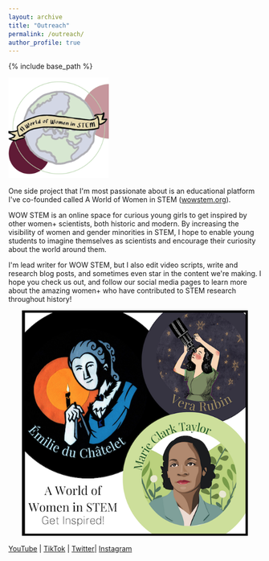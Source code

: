 ```yaml
---
layout: archive
title: "Outreach"
permalink: /outreach/
author_profile: true
---
```


{% include base_path %}

<img src="/images/wowstemlogo.png" alt ="WOW STEM Logo" width="200" height="200" />

One side project that I'm most passionate about is an educational platform I've co-founded called A World of Women in STEM ([wowstem.org](http://wowstem.org "WOW STEM")).

WOW STEM is an online space for curious young girls to get inspired by other women+ scientists, both historic and modern. By increasing the visibility of women and gender minorities in STEM, I hope to enable young students to imagine themselves as scientists and encourage their curiosity about the world around them. 

I'm lead writer for WOW STEM, but I also edit video scripts, write and research blog posts, and sometimes even star in the content we're making. I hope you check us out, and follow our social media pages to learn more about the amazing women+ who have contributed to STEM research throughout history! 

<div style="text-align:center"><img src="/images/wowstemportrait.png" alt ="WOW STEM Portrait" width="450" /></div>

 [YouTube](https://www.youtube.com/channel/UCkAyTOTNOLm4AMw61ZaDvqA "YouTube WOW STEM") | [TikTok](https://vm.tiktok.com/ZMdRuWMUA/ "TikTok WOW STEM") | [Twitter](https://twitter.com/wowstem "Twitter WOW STEM")| [Instagram](https://www.instagram.com/wowstem "Instagram WOW STEM")